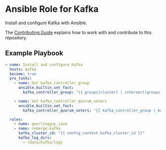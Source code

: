# Ansible Role for Kafka

Install and configure Kafka with Ansible.

The [Contributing Guide](CONTRIBUTING.md) explains how to work with and
contribute to this repository.

## Example Playbook

```yml
- name: Install and configure Kafka
  hosts: kafka
  become: true
  pre_tasks:
    - name: Set kafka_controller_group
      ansible.builtin.set_fact:
        kafka_controller_group: "{{ groups[cluster] | intersect(groups.kafka_controller) }}"

    - name: Set kafka_controller_quorum_voters
      ansible.builtin.set_fact:
        kafka_controller_quorum_voters: "{{ kafka_controller_group | map('extract', hostvars, 'primary_ip4') }}"

  roles:
    - name: geerlingguy.java
    - name: remerge.kafka
      kafka_cluster_id: "{{ config_context.kafka_cluster_id }}"
      kafka_log_dirs:
        - /data/kafka/logs
```
